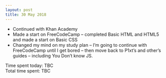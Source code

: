 ```yaml
---
layout: post
title: 30 May 2018
---
```


* Continued with Khan Academy
* Made a start on FreeCodeCamp – completed Basic HTML and HTML5 and made a start on Basic CSS
* Changed my mind on my study plan – I’m going to continue with FreeCodeCamp until I get bored – then move back to P1xt’s and other’s guides – including You Don’t know JS.

Time spent today: TBC  
Total time spent: TBC  
